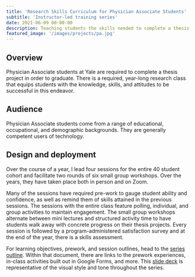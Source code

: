 ```yaml
---
title: 'Research Skills Curriculum for Physician Associate Students'
subtitle: 'Instructor-led training series'
date: 2021-06-09 00:00:00
description: Teaching students the skills needed to complete a thesis 
featured_image: '/images/projects/pa.jpg'
---
```



## Overview
Physician Associate students at Yale are required to complete a thesis project in order to graduate. There is a required, year-long research class that equips students with the knowledge, skills, and attitudes to be successful in this endeavor. 

## Audience
Physician Associate students come from a range of educational, occupational, and demographic backgrounds. They are generally competent users of technology. 

## Design and deployment

Over the course of a year, I lead four sessions for the entire 40 student cohort and facilitate two rounds of six small group workshops. Over the years, they have taken place both in person and on Zoom. 

Many of the sessions have required pre-work to gauge student ability and confidence, as well as remind them of skills attained in the previous sessions. The sessions with the entire class feature polling, individual, and group activities to maintain engagement. The small group workshops alternate between mini lectures and structured activity time to have students walk away with concrete progress on their thesis projects. Every session is followed by a program-administered satisfaction survey and at the end of the year, there is a skills assessment. 

For learning objectives, prework, and session outlines, head to the [series outline](https://drive.google.com/file/d/1wKZ0Mi31XgT85Of37dVZ8ZQBqE86O9YK/view?usp=sharing). Within that document, there are links to the prework experiences, in-class activities built out in Google Forms, and more. This [slide deck](https://docs.google.com/presentation/d/1PdzaTL8gg6fYVxma4PsGJVgBoZPz_lv50u4tfVOg4nQ/edit?usp=sharing) is representative of the visual style and tone throughout the series. 




